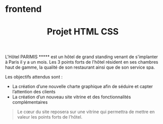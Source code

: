 # frontend<!DOCTYPE html>
<html lang="fr">

<head>
    <meta charset="UTF-8">
    <meta http-equiv="X-UA-Compatible" content="IE=edge">
    <meta name="viewport" content="width=device-width, initial-scale=1.0">
    <title>Greta Project HTML</title>
</head>

<body>
    <header>
        <h1>Projet HTML&nbsp;CSS</h1>
    </header>
    <main>
        <section>
            <article>
                <p>
                    L'Hôtel PARIMIS ***** est un hôtel de grand standing venant de s'implanter à Paris il y a un mois.
                    Les 3 points forts de l'hôtel résident en ses chambres haut de gamme, la qualité de son restaurant
                    ainsi que de son service spa.
                </p>
                <p>Les objectifs attendus sont :</p>
                <ul>
                    <li>La création d’une nouvelle charte graphique afin de séduire et capter l’attention des clients
                    </li>
                    <li>La création d’un nouveau site vitrine et des fonctionnalités complémentaires</li>
                </ul>
                <blockquote>
                    Le cœur du site reposera sur une vitrine qui permettra de mettre en valeur les points forts de
                    l’hôtel.
                </blockquote>
            </article>
        </section>
    </main>
</body>

</html>
